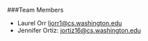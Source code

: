 ###Team Members
- Laurel Orr ljorr1@cs.washington.edu
- Jennifer Ortiz:  jortiz16@cs.washington.edu
